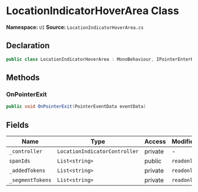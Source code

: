 # LocationIndicatorHoverArea Class

**Namespace:** `UI`
**Source:** `LocationIndicatorHoverArea.cs`

## Declaration

```csharp
public class LocationIndicatorHoverArea : MonoBehaviour, IPointerEnterHandler, IEventSystemHandler, IPointerExitHandler, IPointerClickHandler
```

## Methods

### OnPointerExit

```csharp
public void OnPointerExit(PointerEventData eventData)
```

## Fields

| Name | Type | Access | Modifiers |
|------|------|--------|-----------|
| `_controller` | `LocationIndicatorController` | private | - |
| `spanIds` | `List<string>` | public | `readonly` |
| `_addedTokens` | `List<string>` | private | `readonly` |
| `_segmentTokens` | `List<string>` | private | `readonly` |

